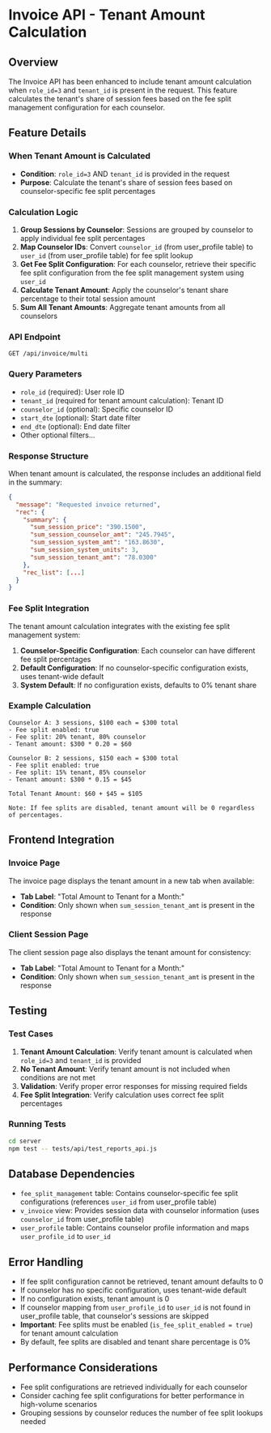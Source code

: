 # Invoice API - Tenant Amount Calculation

## Overview
The Invoice API has been enhanced to include tenant amount calculation when `role_id=3` and `tenant_id` is present in the request. This feature calculates the tenant's share of session fees based on the fee split management configuration for each counselor.

## Feature Details

### When Tenant Amount is Calculated
- **Condition**: `role_id=3` AND `tenant_id` is provided in the request
- **Purpose**: Calculate the tenant's share of session fees based on counselor-specific fee split percentages

### Calculation Logic
1. **Group Sessions by Counselor**: Sessions are grouped by counselor to apply individual fee split percentages
2. **Map Counselor IDs**: Convert `counselor_id` (from user_profile table) to `user_id` (from user_profile table) for fee split lookup
3. **Get Fee Split Configuration**: For each counselor, retrieve their specific fee split configuration from the fee split management system using `user_id`
4. **Calculate Tenant Amount**: Apply the counselor's tenant share percentage to their total session amount
5. **Sum All Tenant Amounts**: Aggregate tenant amounts from all counselors

### API Endpoint
```
GET /api/invoice/multi
```

### Query Parameters
- `role_id` (required): User role ID
- `tenant_id` (required for tenant amount calculation): Tenant ID
- `counselor_id` (optional): Specific counselor ID
- `start_dte` (optional): Start date filter
- `end_dte` (optional): End date filter
- Other optional filters...

### Response Structure
When tenant amount is calculated, the response includes an additional field in the summary:

```json
{
  "message": "Requested invoice returned",
  "rec": {
    "summary": {
      "sum_session_price": "390.1500",
      "sum_session_counselor_amt": "245.7945",
      "sum_session_system_amt": "163.8630",
      "sum_session_system_units": 3,
      "sum_session_tenant_amt": "78.0300"
    },
    "rec_list": [...]
  }
}
```

### Fee Split Integration
The tenant amount calculation integrates with the existing fee split management system:

1. **Counselor-Specific Configuration**: Each counselor can have different fee split percentages
2. **Default Configuration**: If no counselor-specific configuration exists, uses tenant-wide default
3. **System Default**: If no configuration exists, defaults to 0% tenant share

### Example Calculation
```
Counselor A: 3 sessions, $100 each = $300 total
- Fee split enabled: true
- Fee split: 20% tenant, 80% counselor
- Tenant amount: $300 * 0.20 = $60

Counselor B: 2 sessions, $150 each = $300 total  
- Fee split enabled: true
- Fee split: 15% tenant, 85% counselor
- Tenant amount: $300 * 0.15 = $45

Total Tenant Amount: $60 + $45 = $105

Note: If fee splits are disabled, tenant amount will be 0 regardless of percentages.
```

## Frontend Integration

### Invoice Page
The invoice page displays the tenant amount in a new tab when available:
- **Tab Label**: "Total Amount to Tenant for a Month:"
- **Condition**: Only shown when `sum_session_tenant_amt` is present in the response

### Client Session Page
The client session page also displays the tenant amount for consistency:
- **Tab Label**: "Total Amount to Tenant for a Month:"
- **Condition**: Only shown when `sum_session_tenant_amt` is present in the response

## Testing

### Test Cases
1. **Tenant Amount Calculation**: Verify tenant amount is calculated when `role_id=3` and `tenant_id` is provided
2. **No Tenant Amount**: Verify tenant amount is not included when conditions are not met
3. **Validation**: Verify proper error responses for missing required fields
4. **Fee Split Integration**: Verify calculation uses correct fee split percentages

### Running Tests
```bash
cd server
npm test -- tests/api/test_reports_api.js
```

## Database Dependencies
- `fee_split_management` table: Contains counselor-specific fee split configurations (references `user_id` from user_profile table)
- `v_invoice` view: Provides session data with counselor information (uses `counselor_id` from user_profile table)
- `user_profile` table: Contains counselor profile information and maps `user_profile_id` to `user_id`

## Error Handling
- If fee split configuration cannot be retrieved, tenant amount defaults to 0
- If counselor has no specific configuration, uses tenant-wide default
- If no configuration exists, tenant amount is 0
- If counselor mapping from `user_profile_id` to `user_id` is not found in user_profile table, that counselor's sessions are skipped
- **Important**: Fee splits must be enabled (`is_fee_split_enabled = true`) for tenant amount calculation
- By default, fee splits are disabled and tenant share percentage is 0%

## Performance Considerations
- Fee split configurations are retrieved individually for each counselor
- Consider caching fee split configurations for better performance in high-volume scenarios
- Grouping sessions by counselor reduces the number of fee split lookups needed
